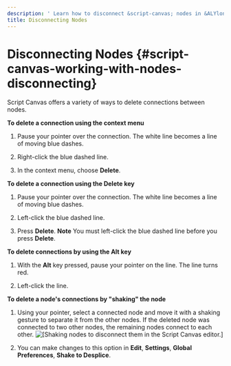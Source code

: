 ```yaml
---
description: ' Learn how to disconnect &script-canvas; nodes in &ALYlong;. '
title: Disconnecting Nodes
---
```

# Disconnecting Nodes {#script-canvas-working-with-nodes-disconnecting}

Script Canvas offers a variety of ways to delete connections between nodes\.

**To delete a connection using the context menu**

1. Pause your pointer over the connection\. The white line becomes a line of moving blue dashes\.

1. Right\-click the blue dashed line\.

1. In the context menu, choose **Delete**\.

**To delete a connection using the **Delete** key**

1. Pause your pointer over the connection\. The white line becomes a line of moving blue dashes\.

1. Left\-click the blue dashed line\.

1. Press **Delete**\.
**Note**
You must left\-click the blue dashed line before you press **Delete**\.

**To delete connections by using the **Alt** key**

1. With the **Alt** key pressed, pause your pointer on the line\. The line turns red\.

1. Left\-click the line\.

**To delete a node's connections by "shaking" the node**

1. Using your pointer, select a connected node and move it with a shaking gesture to separate it from the other nodes\. If the deleted node was connected to two other nodes, the remaining nodes connect to each other\.
![\[Shaking nodes to disconnect them in the Script Canvas editor.\]](/images/userguide/scripting/script-canvas/script-canvas-working-with-nodes-23.gif)

1. You can make changes to this option in **Edit**, **Settings**, **Global Preferences**, **Shake to Desplice**\.